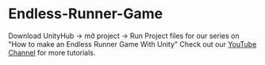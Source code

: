 # Endless-Runner-Game
Download UnityHub -> mở project -> Run
Project files for our series on "How to make an Endless Runner Game With Unity"   Check out our [YouTube Channel](https://www.youtube.com/channel/UCUJGE6eXB1OXPXbx4CXzTPA) for more tutorials.
